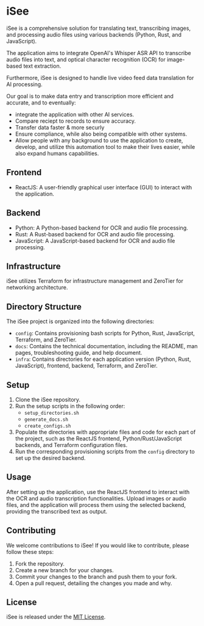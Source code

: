# iSee

iSee is a comprehensive solution for translating text, transcribing images, and processing audio files using various backends (Python, Rust, and JavaScript). 

The application aims to integrate OpenAI's Whisper ASR API to transcribe audio files into text, and optical character recognition (OCR) for image-based text extraction. 

Furthermore, iSee is designed to handle live video feed data translation for AI processing.

Our goal is to make data entry and transcription more efficient and accurate, and to eventually:
- integrate the application with other AI services.
- Compare reciept to records to ensure accuracy.
- Transfer data faster & more securly
- Ensure compliance, while also being compatible with other systems.
- Allow people with any background to use the application to create, develop, and utilize this automation tool to make their lives easier, while also expand humans capabilities.

## Frontend

- ReactJS: A user-friendly graphical user interface (GUI) to interact with the application.

## Backend

- Python: A Python-based backend for OCR and audio file processing.
- Rust: A Rust-based backend for OCR and audio file processing.
- JavaScript: A JavaScript-based backend for OCR and audio file processing.

## Infrastructure

iSee utilizes Terraform for infrastructure management and ZeroTier for networking architecture.

## Directory Structure

The iSee project is organized into the following directories:

- `config`: Contains provisioning bash scripts for Python, Rust, JavaScript, Terraform, and ZeroTier.
- `docs`: Contains the technical documentation, including the README, man pages, troubleshooting guide, and help document.
- `infra`: Contains directories for each application version (Python, Rust, JavaScript), frontend, backend, Terraform, and ZeroTier.

## Setup

1. Clone the iSee repository.
2. Run the setup scripts in the following order:
   - `setup_directories.sh`
   - `generate_docs.sh`
   - `create_configs.sh`
3. Populate the directories with appropriate files and code for each part of the project, such as the ReactJS frontend, Python/Rust/JavaScript backends, and Terraform configuration files.
4. Run the corresponding provisioning scripts from the `config` directory to set up the desired backend.

## Usage

After setting up the application, use the ReactJS frontend to interact with the OCR and audio transcription functionalities. Upload images or audio files, and the application will process them using the selected backend, providing the transcribed text as output.

## Contributing

We welcome contributions to iSee! If you would like to contribute, please follow these steps:

1. Fork the repository.
2. Create a new branch for your changes.
3. Commit your changes to the branch and push them to your fork.
4. Open a pull request, detailing the changes you made and why.

## License

iSee is released under the [MIT License](LICENSE).
